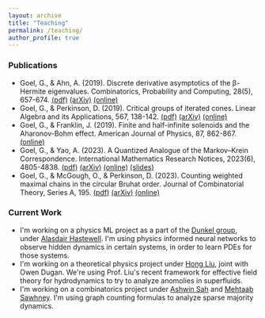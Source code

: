 ```yaml
---
layout: archive
title: "Teaching"
permalink: /teaching/
author_profile: true
---
```


### Publications

* Goel, G., & Ahn, A. (2019). Discrete derivative asymptotics of the β-Hermite eigenvalues. Combinatorics, Probability and Computing, 28(5), 657-674.
[(pdf)](/files/1809.06804.pdf) [(arXiv)](https://arxiv.org/abs/1809.06804) [(online)](https://doi.org/10.1017/S0963548319000087)
* Goel, G., & Perkinson, D. (2019). Critical groups of iterated cones. Linear Algebra and its Applications, 567, 138-142.
[(pdf)](/files/1809.07379.pdf) [(arXiv)](https://arxiv.org/abs/1809.07379) [(online)](https://doi.org/10.1016/j.laa.2019.01.009)
* Goel, G., & Franklin, J. (2019). Finite and half-infinite solenoids and the Aharonov-Bohm effect. American Journal of Physics, 87, 862-867.
[(online)](https://doi.org/10.1119/1.5124814)
* Goel, G., & Yao, A. (2023). A Quantized Analogue of the Markov–Krein Correspondence. International Mathematics Research Notices, 2023(6), 4805-4838.
[(pdf)](/files/2011.10724.pdf) [(arXiv)](https://arxiv.org/abs/2011.10724) [(online)](https://doi.org/10.1093/imrn/rnac005) [(slides)](/files/presentation_v2.pdf)
* Goel, G., & McGough, O., & Perkinson, D. (2023). Counting weighted maximal chains in the circular Bruhat order. Journal of Combinatorial Theory, Series A, 195.
[(pdf)](/files/2108.03504.pdf) [(arXiv)](https://arxiv.org/abs/2108.03504) [(online)](https://doi.org/10.1016/j.jcta.2022.105709)

### Current Work

* I'm working on a physics ML project as a part of the [Dunkel group](https://math.mit.edu/~dunkel/group.html), under [Alasdair Hastewell](https://math.mit.edu/directory/profile.html?pid=2112). I'm using physics informed neural networks to observe hidden dynamics in certain systems, in order to learn PDEs for those systems. 
* I'm working on a theoretical physics project under [Hong Liu](https://physics.mit.edu/faculty/hong-liu/), joint with Owen Dugan. We're using Prof. Liu's recent framework for effective field theory for hydrodynamics to try to analyze anomolies in superfluids.
* I'm working on a combinatorics project under [Ashwin Sah](https://www.mit.edu/~asah/index.html) and [Mehtaab Sawhney](https://www.mit.edu/~msawhney/#). I'm using graph counting formulas to analyze sparse majority dynamics.
